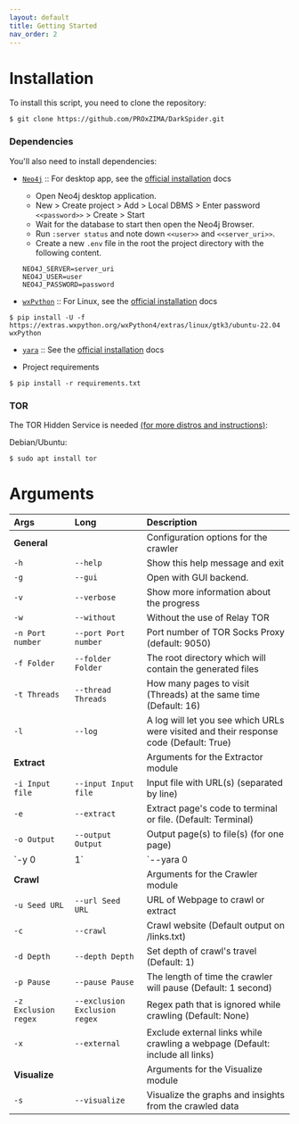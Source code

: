 ```yaml
---
layout: default
title: Getting Started
nav_order: 2
---
```


# Installation

To install this script, you need to clone the repository:

```shell
$ git clone https://github.com/PROxZIMA/DarkSpider.git
```

### Dependencies
You'll also need to install dependencies:

- [`Neo4j`](https://neo4j.com/) :: For desktop app, see the [official installation](https://neo4j.com/download-center/#desktop) docs
    - Open Neo4j desktop application.
    - New > Create project > Add > Local DBMS > Enter password `<<password>>` > Create > Start
    - Wait for the database to start then open the Neo4j Browser.
    - Run `:server status` and note down `<<user>>` and `<<server_uri>>`.
    - Create a new `.env` file in the root the project directory with the following content.

    ```
    NEO4J_SERVER=server_uri
    NEO4J_USER=user
    NEO4J_PASSWORD=password
    ```

- [`wxPython`](https://wxpython.org/) :: For Linux, see the [official installation](https://wxpython.org/pages/downloads/index.html) docs

```shell
$ pip install -U -f https://extras.wxpython.org/wxPython4/extras/linux/gtk3/ubuntu-22.04 wxPython
```

- [`yara`](https://virustotal.github.io/yara/) :: See the [official installation](https://yara.readthedocs.io/en/stable/gettingstarted.html) docs

- Project requirements

```shell
$ pip install -r requirements.txt
```

### TOR
The TOR Hidden Service is needed [(for more distros and instructions)](https://www.torproject.org/download/):

Debian/Ubuntu:

```shell
$ sudo apt install tor
```

# Arguments

Args | Long | Description
|:---|:-----|:-----------|
**General** | | Configuration options for the crawler
`-h` |`--help`| Show this help message and exit
`-g` |`--gui`| Open with GUI backend.
`-v` |`--verbose`| Show more information about the progress
`-w` |`--without`| Without the use of Relay TOR
`-n Port number` |`--port Port number`| Port number of TOR Socks Proxy (default: 9050)
`-f Folder` |`--folder Folder`| The root directory which will contain the generated files
`-t Threads` |`--thread Threads`| How many pages to visit (Threads) at the same time (Default: 16)
`-l` |`--log`| A log will let you see which URLs were visited and their response code (Default: True)
**Extract** | | Arguments for the Extractor module
`-i Input file` |`--input Input file`| Input file with URL(s) (separated by line)
`-e` |`--extract`| Extract page's code to terminal or file. (Default: Terminal)
`-o Output` |`--output Output`| Output page(s) to file(s) (for one page)
`-y 0|1` |`--yara 0|1`| Check for keywords and only scrape documents that contain a match. 0 search whole html object. 1 search only the text. (Default: None).
**Crawl** | | Arguments for the Crawler module
`-u Seed URL` |`--url Seed URL`| URL of Webpage to crawl or extract
`-c` |`--crawl`| Crawl website (Default output on /links.txt)
`-d Depth` |`--depth Depth`| Set depth of crawl's travel (Default: 1)
`-p Pause` |`--pause Pause`| The length of time the crawler will pause (Default: 1 second)
`-z Exclusion regex` |`--exclusion Exclusion regex`| Regex path that is ignored while crawling (Default: None)
`-x` |`--external`| Exclude external links while crawling a webpage (Default: include all links)
**Visualize** | | Arguments for the Visualize module
`-s` |`--visualize`| Visualize the graphs and insights from the crawled data
